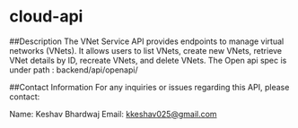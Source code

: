 # cloud-api

##Description
The VNet Service API provides endpoints to manage virtual networks (VNets). It allows users to list VNets, create new VNets, retrieve VNet details by ID, recreate VNets, and delete VNets.
The Open api spec is under path : backend/api/openapi/

##Contact Information
For any inquiries or issues regarding this API, please contact:

Name: Keshav Bhardwaj
Email: kkeshav025@gmail.com
